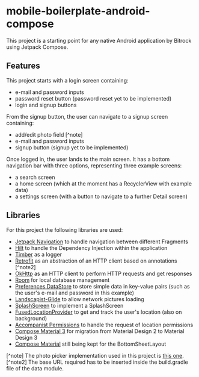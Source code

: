 # mobile-boilerplate-android-compose

This project is a starting point for any native Android application by Bitrock using Jetpack Compose.

## Features

This project starts with a login screen containing:
- e-mail and password inputs
- password reset button (password reset yet to be implemented)
- login and signup buttons

From the signup button, the user can navigate to a signup screen containing:
- add/edit photo field [^note]
- e-mail and password inputs
- signup button (signup yet to be implemented)

Once logged in, the user lands to the main screen. It has a bottom navigation bar with three
options, representing three example screens:
- a search screen
- a home screen (which at the moment has a RecyclerView with example data)
- a settings screen (with a button to navigate to a further Detail screen)

## Libraries

For this project the following libraries are used:

- [Jetpack Navigation](https://developer.android.com/guide/navigation) to handle navigation between different Fragments
- [Hilt](https://developer.android.com/training/dependency-injection/hilt-android)
  to handle the Dependency Injection within the application
- [Timber](https://github.com/JakeWharton/timber) as a logger
- [Retrofit](https://square.github.io/retrofit/) as an abstraction of an HTTP client based on annotations [^note2]
- [OkHttp](https://square.github.io/okhttp/) as an HTTP client to perform HTTP requests and get responses
- [Room](https://developer.android.com/training/data-storage/room) for local database management
- [Preferences DataStore](https://developer.android.com/topic/libraries/architecture/datastore)
  to store simple data in key-value pairs (such as the user's e-mail and password in this example)
- [Landscapist-Glide](https://github.com/skydoves/landscapist) to allow network pictures loading
- [SplashScreen](https://developer.android.com/develop/ui/views/launch/splash-screen) to implement a SplashScreen
- [FusedLocationProvider](https://developers.google.com/android/guides/setup) to get and track the user's location (also on background)
- [Accompanist Permissions](https://google.github.io/accompanist/permissions/) to handle the request of location permissions
- [Compose Material 3](https://developer.android.com/jetpack/compose/designsystems/material3) for migration from Material Design 2 to Material Design 3
- [Compose Material](https://developer.android.com/jetpack/androidx/releases/compose-material) still being kept for the BottomSheetLayout

[^note] The photo picker implementation used in this project is [this one](https://developer.android.com/training/data-storage/shared/photopicker).
[^note2] The base URL required has to be inserted inside the build.gradle file of the data module.